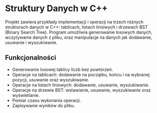 # Struktury Danych w C++

Projekt zawiera przykłady implementacji i operacji na trzech różnych strukturach danych w C++: tablicach, listach liniowych i drzewach BST (Binary Search Tree). Program umożliwia generowanie losowych danych, wczytywanie danych z pliku, oraz manipulacje na danych jak dodawanie, usuwanie i wyszukiwanie.

## Funkcjonalności

- Generowanie losowej tablicy liczb bez powtórzeń.
- Operacje na tablicach: dodawanie na początku, końcu i na wybranej pozycji, usuwanie oraz wyszukiwanie.
- Operacje na listach liniowych: dodawanie, usuwanie, wyszukiwanie.
- Operacje na drzewie BST: wstawianie, usuwanie, wyszukiwanie oraz wyświetlanie.
- Pomiar czasu wykonania operacji.
- Zapisywanie wyników do pliku.
